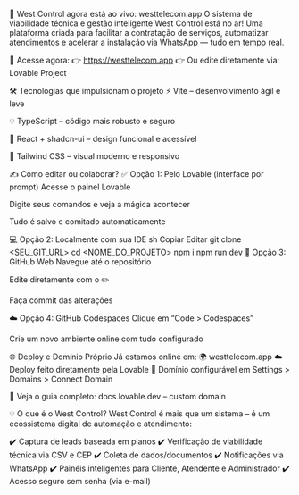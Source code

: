 🚀 West Control agora está ao vivo: westtelecom.app
O sistema de viabilidade técnica e gestão inteligente West Control está no ar!
Uma plataforma criada para facilitar a contratação de serviços, automatizar atendimentos e acelerar a instalação via WhatsApp — tudo em tempo real.

🔗 Acesse agora:
👉 https://westtelecom.app
👉 Ou edite diretamente via: Lovable Project

🛠️ Tecnologias que impulsionam o projeto
⚡️ Vite – desenvolvimento ágil e leve

💡 TypeScript – código mais robusto e seguro

🧩 React + shadcn-ui – design funcional e acessível

🎨 Tailwind CSS – visual moderno e responsivo

✍️ Como editar ou colaborar?
✅ Opção 1: Pelo Lovable (interface por prompt)
Acesse o painel Lovable

Digite seus comandos e veja a mágica acontecer

Tudo é salvo e comitado automaticamente

💻 Opção 2: Localmente com sua IDE
sh
Copiar
Editar
git clone <SEU_GIT_URL>
cd <NOME_DO_PROJETO>
npm i
npm run dev
🧠 Opção 3: GitHub Web
Navegue até o repositório

Edite diretamente com o ✏️

Faça commit das alterações

☁️ Opção 4: GitHub Codespaces
Clique em “Code > Codespaces”

Crie um novo ambiente online com tudo configurado

🌐 Deploy e Domínio Próprio
Já estamos online em:
🌍 westtelecom.app
☁️ Deploy feito diretamente pela Lovable
🔧 Domínio configurável em Settings > Domains > Connect Domain

🔗 Veja o guia completo:
docs.lovable.dev – custom domain

💡 O que é o West Control?
West Control é mais que um sistema – é um ecossistema digital de automação e atendimento:

✔️ Captura de leads baseada em planos
✔️ Verificação de viabilidade técnica via CSV e CEP
✔️ Coleta de dados/documentos
✔️ Notificações via WhatsApp
✔️ Painéis inteligentes para Cliente, Atendente e Administrador
✔️ Acesso seguro sem senha (via e-mail)
